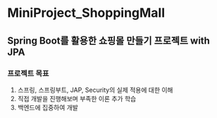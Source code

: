# MiniProject_ShoppingMall
## Spring Boot를 활용한 쇼핑몰 만들기 프로젝트 with JPA
### 프로젝트 목표
 1. 스프링, 스프링부트, JAP, Security의 실제 적용에 대한 이해
 2. 직접 개발을 진행해보며 부족한 이론 추가 학습
 3. 백엔드에 집중하여 개발 
